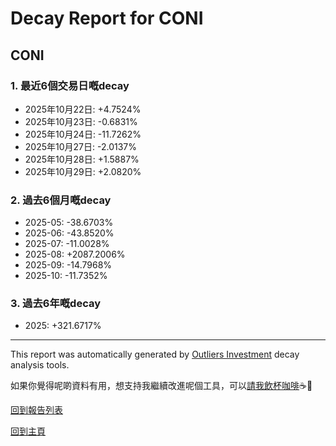 # Decay Report for CONI

## CONI

### 1. 最近6個交易日嘅decay

- 2025年10月22日: +4.7524%
- 2025年10月23日: -0.6831%
- 2025年10月24日: -11.7262%
- 2025年10月27日: -2.0137%
- 2025年10月28日: +1.5887%
- 2025年10月29日: +2.0820%

### 2. 過去6個月嘅decay

- 2025-05: -38.6703%
- 2025-06: -43.8520%
- 2025-07: -11.0028%
- 2025-08: +2087.2006%
- 2025-09: -14.7968%
- 2025-10: -11.7352%

### 3. 過去6年嘅decay

- 2025: +321.6717%

------------------------------
This report was automatically generated by [Outliers Investment](https://outliersecon.github.io/Outliers-Investment/) decay analysis tools.

如果你覺得呢啲資料有用，想支持我繼續改進呢個工具，可以[請我飲杯咖啡](https://buymeacoffee.com/outliersecon)☕🙏

[回到報告列表](https://outliersecon.github.io/Outliers-Investment/reports/reports_public)

[回到主頁](https://outliersecon.github.io/Outliers-Investment/)
